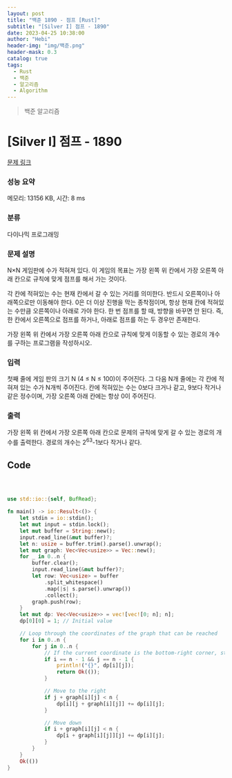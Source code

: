 ```yaml
---
layout: post
title: "백준 1890 - 점프 [Rust]"
subtitle: "[Silver I] 점프 - 1890"
date: 2023-04-25 10:38:00
author: "Hebi"
header-img: "img/백준.png"
header-mask: 0.3
catalog: true
tags:
  - Rust
  - 백준
  - 알고리즘
  - Algorithm
---
```


> 백준 알고리즘

# [Silver I] 점프 - 1890

[문제 링크](https://www.acmicpc.net/problem/1890)

### 성능 요약

메모리: 13156 KB, 시간: 8 ms

### 분류

다이나믹 프로그래밍

### 문제 설명

<p>N×N 게임판에 수가 적혀져 있다. 이 게임의 목표는 가장 왼쪽 위 칸에서 가장 오른쪽 아래 칸으로 규칙에 맞게 점프를 해서 가는 것이다.</p>

<p>각 칸에 적혀있는 수는 현재 칸에서 갈 수 있는 거리를 의미한다. 반드시 오른쪽이나 아래쪽으로만 이동해야 한다. 0은 더 이상 진행을 막는 종착점이며, 항상 현재 칸에 적혀있는 수만큼 오른쪽이나 아래로 가야 한다. 한 번 점프를 할 때, 방향을 바꾸면 안 된다. 즉, 한 칸에서 오른쪽으로 점프를 하거나, 아래로 점프를 하는 두 경우만 존재한다.</p>

<p>가장 왼쪽 위 칸에서 가장 오른쪽 아래 칸으로 규칙에 맞게 이동할 수 있는 경로의 개수를 구하는 프로그램을 작성하시오.</p>

### 입력

 <p>첫째 줄에 게임 판의 크기 N (4 ≤ N ≤ 100)이 주어진다. 그 다음 N개 줄에는 각 칸에 적혀져 있는 수가 N개씩 주어진다. 칸에 적혀있는 수는 0보다 크거나 같고, 9보다 작거나 같은 정수이며, 가장 오른쪽 아래 칸에는 항상 0이 주어진다.</p>

### 출력

 <p>가장 왼쪽 위 칸에서 가장 오른쪽 아래 칸으로 문제의 규칙에 맞게 갈 수 있는 경로의 개수를 출력한다. <span style="line-height:1.6em">경로의 개수는 2</span><sup style="line-height:1.6em">63</sup><span style="line-height:1.6em">-1보다 작거나 같다.</span></p>

## Code

```rs



use std::io::{self, BufRead};

fn main() -> io::Result<()> {
    let stdin = io::stdin();
    let mut input = stdin.lock();
    let mut buffer = String::new();
    input.read_line(&mut buffer)?;
    let n: usize = buffer.trim().parse().unwrap();
    let mut graph: Vec<Vec<usize>> = Vec::new();
    for _ in 0..n {
        buffer.clear();
        input.read_line(&mut buffer)?;
        let row: Vec<usize> = buffer
            .split_whitespace()
            .map(|s| s.parse().unwrap())
            .collect();
        graph.push(row);
    }
    let mut dp: Vec<Vec<usize>> = vec![vec![0; n]; n];
    dp[0][0] = 1; // Initial value

    // Loop through the coordinates of the graph that can be reached
    for i in 0..n {
        for j in 0..n {
            // If the current coordinate is the bottom-right corner, stop the loop
            if i == n - 1 && j == n - 1 {
                println!("{}", dp[i][j]);
                return Ok(());
            }

            // Move to the right
            if j + graph[i][j] < n {
                dp[i][j + graph[i][j]] += dp[i][j];
            }

            // Move down
            if i + graph[i][j] < n {
                dp[i + graph[i][j]][j] += dp[i][j];
            }
        }
    }
    Ok(())
}
```
